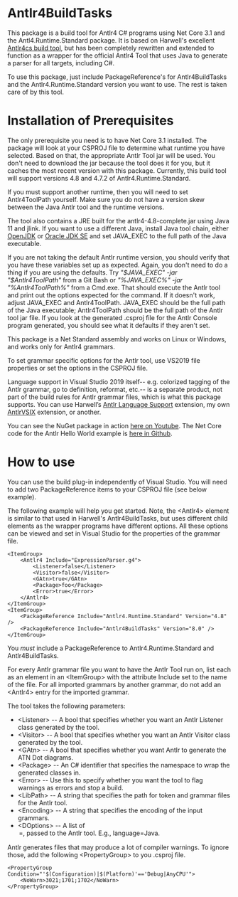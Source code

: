 # Antlr4BuildTasks

This package is a build tool for Antlr4 C# programs using Net Core 3.1 and the Antl4.Runtime.Standard package.
It is based on Harwell's excellent [Antlr4cs build tool](https://github.com/tunnelvisionlabs/antlr4cs/tree/master/runtime/CSharp/Antlr4BuildTasks),
but has been completely rewritten and extended to function as a wrapper for the official
Antlr4 Tool that uses Java to generate a parser for all targets, including C#.

To use this package, just include PackageReference's for Antlr4BuildTasks and the Antlr4.Runtime.Standard
version you want to use. The rest is taken care of by this tool.

# Installation of Prerequisites

The only prerequisite you need is to have Net Core 3.1 installed. The package will look at your CSPROJ
file to determine what runtime you have selected. Based on that, the appropriate Antlr Tool jar
will be used. You don't need to download the jar because the tool does it for you, but it caches the most
recent version with this package. Currently, this build tool will support versions 4.8 and 4.7.2 of Antlr4.Runtime.Standard.

If you must support another runtime, then you will need to set Antlr4ToolPath yourself.
Make sure you do not have a version skew between the Java Antlr tool and the runtime versions.

The tool also contains a JRE built for the antlr4-4.8-complete.jar using Java 11 and jlink.
If you want to use a different Java,
install Java tool chain, either [OpenJDK](https://openjdk.java.net/) or [Oracle JDK SE](https://www.oracle.com/technetwork/java/javase/downloads/index.html) and set JAVA_EXEC to the full path
of the Java executable.

If you are not taking the default Antlr runtime version, you should verify that you have these
variables set up as expected. Again, you don't need to do a thing if you are using the defaults.
Try
*"$JAVA_EXEC" -jar "$Antlr4ToolPath"*
from a Git Bash or
*"%JAVA_EXEC%" -jar "%Antlr4ToolPath%"*
from a Cmd.exe.
That should execute the Antlr tool and print out the options expected
for the command. If it doesn't
work, adjust JAVA_EXEC and Antlr4ToolPath. JAVA_EXEC should be the full
path of the Java executable; Antlr4ToolPath should be the full path of the Antlr
tool jar file. If you look at the generated .csproj file for the Antlr
Console program generated, you should see what it defaults if they
aren't set.

This package is a Net Standard assembly and works on Linux or Windows, and works only for Antlr4 grammars.

To set grammar specific options for the Antlr tool, use VS2019 file properties or set the options in the CSPROJ file.

Language support in Visual Studio 2019 itself--
e.g. colorized tagging of the Antlr grammar, go to definition, reformat, etc.--
is a separate product, not part of the build rules for Antlr grammar files,
which is what this package supports. You can use Harwell’s [Antlr Language Support](https://marketplace.visualstudio.com/items?itemName=SamHarwell.ANTLRLanguageSupport)
extension, my own [AntlrVSIX](https://marketplace.visualstudio.com/items?itemName=KenDomino.AntlrVSIX) extension, or another.

You can see the NuGet package in action [here on Youtube](https://www.youtube.com/watch?v=Flfequp_Dy4).
The Net Core code for the Antlr Hello World example is [here in Github](https://github.com/kaby76/AntlrHW).

# How to use

You can use the build plug-in independently of Visual Studio. You will need to add two
PackageReference items to your CSPROJ file (see below example).

The following example
will help you get started. Note, the &lt;Antlr4&gt; element is similar to that used
in Harwell's Antlr4BuildTasks, but uses different child elements as the wrapper programs
have different options. All these options can be viewed and set in Visual Studio for the
properties of the grammar file.

    <ItemGroup>
        <Antlr4 Include="ExpressionParser.g4">
            <Listener>false</Listener>
            <Visitor>false</Visitor>
            <GAtn>true</GAtn>
            <Package>foo</Package>
            <Error>true</Error>
        </Antlr4>
    </ItemGroup>
    <ItemGroup>
        <PackageReference Include="Antlr4.Runtime.Standard" Version="4.8" />
        <PackageReference Include="Antlr4BuildTasks" Version="8.0" />
    </ItemGroup>

You *must* include a PackageReference to Antlr4.Runtime.Standard and Antlr4BuildTasks.

For every Antlr grammar file you want to have the Antlr Tool run on, list
each as an element in an &lt;ItemGroup&gt; with the attribute Include set to the
name of the file. For all imported grammars by another grammar, do not add an &lt;Antlr4&gt;
entry for the imported grammar.

The tool takes the following parameters:

* &lt;Listener&gt; -- A bool that specifies whether you want an
Antlr Listener class generated by the tool.
* &lt;Visitor&gt; -- A bool that specifies whether you want an
Antlr Visitor class generated by the tool.
* &lt;GAtn&gt; -- A bool that specifies whether you want
Antlr to generate the ATN Dot diagrams.
* &lt;Package&gt; -- An C# identifier that specifies the namespace to wrap
the generated classes in.
* &lt;Error&gt; -- Use this to specify whether you want the tool to
flag warnings as errors and stop a build.
* &lt;LibPath&gt; -- A string that specifies the path for token and grammar files
for the Antlr tool.
* &lt;Encoding&gt; -- A string that specifies the encoding of the input grammars.
* &lt;DOptions&gt; -- A list of <option>=<value>, passed to the Antlr tool. E.g.,
language=Java.

Antlr generates files that may produce a lot of compiler warnings. To ignore those,
add the following &lt;PropertyGroup&gt; to you .csproj file.

    <PropertyGroup Condition="'$(Configuration)|$(Platform)'=='Debug|AnyCPU'">
        <NoWarn>3021;1701;1702</NoWarn>
    </PropertyGroup>
